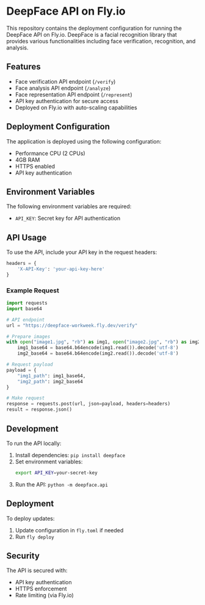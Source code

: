 # DeepFace API on Fly.io

This repository contains the deployment configuration for running the DeepFace API on Fly.io. DeepFace is a facial recognition library that provides various functionalities including face verification, recognition, and analysis.

## Features

- Face verification API endpoint (`/verify`)
- Face analysis API endpoint (`/analyze`)
- Face representation API endpoint (`/represent`)
- API key authentication for secure access
- Deployed on Fly.io with auto-scaling capabilities

## Deployment Configuration

The application is deployed using the following configuration:

- Performance CPU (2 CPUs)
- 4GB RAM
- HTTPS enabled
- API key authentication

## Environment Variables

The following environment variables are required:

- `API_KEY`: Secret key for API authentication

## API Usage

To use the API, include your API key in the request headers:

```python
headers = {
    'X-API-Key': 'your-api-key-here'
}
```

### Example Request

```python
import requests
import base64

# API endpoint
url = "https://deepface-workweek.fly.dev/verify"

# Prepare images
with open("image1.jpg", "rb") as img1, open("image2.jpg", "rb") as img2:
    img1_base64 = base64.b64encode(img1.read()).decode('utf-8')
    img2_base64 = base64.b64encode(img2.read()).decode('utf-8')

# Request payload
payload = {
    "img1_path": img1_base64,
    "img2_path": img2_base64
}

# Make request
response = requests.post(url, json=payload, headers=headers)
result = response.json()
```

## Development

To run the API locally:

1. Install dependencies: `pip install deepface`
2. Set environment variables:
   ```bash
   export API_KEY=your-secret-key
   ```
3. Run the API: `python -m deepface.api`

## Deployment

To deploy updates:

1. Update configuration in `fly.toml` if needed
2. Run `fly deploy`

## Security

The API is secured with:

- API key authentication
- HTTPS enforcement
- Rate limiting (via Fly.io)
